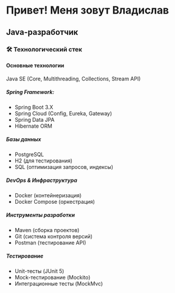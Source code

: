 # Привет! Меня зовут Владислав
## Java-разработчик
### 🛠 Технологический стек
#### Основные технологии
Java SE (Core, Multithreading, Collections, Stream API)
##### Spring Framework:
  - Spring Boot 3.X
  - Spring Cloud (Config, Eureka, Gateway)
  - Spring Data JPA
  - Hibernate ORM
##### Базы данных
  - PostgreSQL
  - H2 (для тестирования)
  - SQL (оптимизация запросов, индексы)

##### DevOps & Инфраструктура
  - Docker (контейнеризация)
  - Docker Compose (оркестрация)

##### Инструменты разработки
  - Maven (сборка проектов)
  - Git (система контроля версий)
  - Postman (тестирование API)
##### Тестирование
  - Unit-тесты (JUnit 5)
  - Mock-тестирование (Mockito)
  - Интеграционные тесты (MockMvc)

